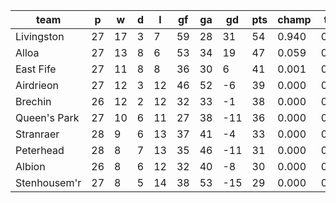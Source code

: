 |     team     | p  | w  | d | l  | gf | ga | gd  | pts | champ | top2  | top3  | top4  |  5-7  | bot4  | bot3  | bot2  |
|--------------|----|----|---|----|----|----|-----|-----|-------|-------|-------|-------|-------|-------|-------|-------|
| Livingston   | 27 | 17 | 3 |  7 | 59 | 28 |  31 |  54 | 0.940 | 0.999 | 1.000 | 1.000 | 0.000 | 0.000 | 0.000 | 0.000|
| Alloa        | 27 | 13 | 8 |  6 | 53 | 34 |  19 |  47 | 0.059 | 0.904 | 0.983 | 0.996 | 0.004 | 0.000 | 0.000 | 0.000|
| East Fife    | 27 | 11 | 8 |  8 | 36 | 30 |   6 |  41 | 0.001 | 0.066 | 0.616 | 0.849 | 0.148 | 0.014 | 0.003 | 0.001|
| Airdrieon    | 27 | 12 | 3 | 12 | 46 | 52 |  -6 |  39 | 0.000 | 0.011 | 0.163 | 0.445 | 0.509 | 0.125 | 0.046 | 0.009|
| Brechin      | 26 | 12 | 2 | 12 | 32 | 33 |  -1 |  38 | 0.000 | 0.018 | 0.184 | 0.478 | 0.481 | 0.117 | 0.042 | 0.012|
| Queen's Park | 27 | 10 | 6 | 11 | 27 | 38 | -11 |  36 | 0.000 | 0.001 | 0.041 | 0.155 | 0.666 | 0.376 | 0.179 | 0.071|
| Stranraer    | 28 |  9 | 6 | 13 | 37 | 41 |  -4 |  33 | 0.000 | 0.000 | 0.005 | 0.034 | 0.472 | 0.745 | 0.494 | 0.251|
| Peterhead    | 28 |  8 | 7 | 13 | 35 | 46 | -11 |  31 | 0.000 | 0.000 | 0.001 | 0.008 | 0.229 | 0.898 | 0.764 | 0.538|
| Albion       | 26 |  8 | 6 | 12 | 32 | 40 |  -8 |  30 | 0.000 | 0.000 | 0.007 | 0.034 | 0.411 | 0.755 | 0.556 | 0.316|
| Stenhousem'r | 27 |  8 | 5 | 14 | 38 | 53 | -15 |  29 | 0.000 | 0.000 | 0.000 | 0.002 | 0.082 | 0.970 | 0.917 | 0.802|
